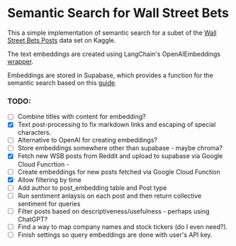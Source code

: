 # Semantic Search for Wall Street Bets

This a simple implementation of semantic search for a subet of the [Wall Street Bets Posts](https://www.kaggle.com/datasets/gpreda/reddit-wallstreetsbets-posts) data set on Kaggle.

The text embeddings are created using LangChain's OpenAIEmbeddings [wrapper](https://python.langchain.com/en/latest/reference/modules/embeddings.html).

Embeddings are stored in Supabase, which provides a function for the semantic search based on this [guide](https://supabase.com/blog/openai-embeddings-postgres-vector). 

### TODO:
- [ ] Combine titles with content for embedding?
- [x] Text post-processing to fix markdown links and escaping of special characters. 
- [ ] Alternative to OpenAI for creating embeddings?
- [ ] Store embeddings somewhere other than supabase - maybe chroma?
- [x] Fetch new WSB posts from Reddit and upload to supabase via Google Cloud Funcrtion - 
- [ ] Create embeddings for new posts fetched via Google Cloud Function 
- [x] Allow filtering by time 
- [ ] Add author to post_embedding table and Post type 
- [ ] Run sentiment anlaysis on each post and then return collective sentiment for queries
- [ ] Filter posts based on descriptiveness/usefulness - perhaps using ChatGPT? 
- [ ] Find a way to map company names and stock tickers (do I even need?). 
- [ ] Finish settings so query embeddings are done with user's API key.
